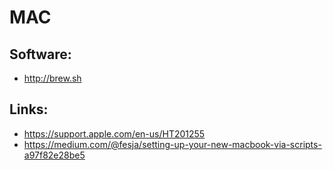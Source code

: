MAC
===


Software:
--------

* http://brew.sh

Links:
-----

* https://support.apple.com/en-us/HT201255
* https://medium.com/@fesja/setting-up-your-new-macbook-via-scripts-a97f82e28be5